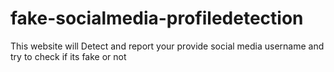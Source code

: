 # fake-socialmedia-profiledetection
This website will  Detect and report your provide social media username and try to check if its fake or not 
